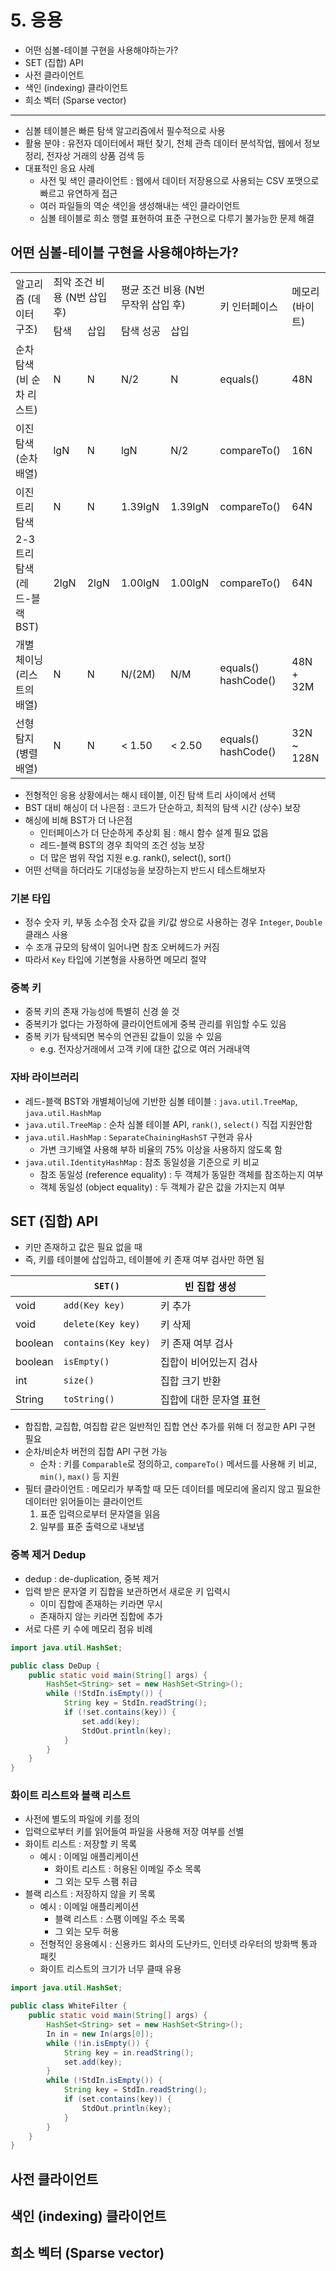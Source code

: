 # 5. 응용

- 어떤 심볼-테이블 구현을 사용해야하는가?
- SET (집합) API
- 사전 클라이언트
- 색인 (indexing) 클라이언트
- 희소 벡터 (Sparse vector)

---

- 심볼 테이블은 빠른 탐색 알고리즘에서 필수적으로 사용
- 활용 분야 : 유전자 데이터에서 패턴 찾기, 천체 관측 데이터 분석작업, 웹에서 정보 정리, 전자상 거래의 상품 검색 등
- 대표적인 응요 사례
    - 사전 및 색인 클라이언트 : 웹에서 데이터 저장용으로 사용되는 CSV 포맷으로 빠르고 유연하게 접근
    - 여러 파일들의 역순 색인을 생성해내는 색인 클라이언트
    - 심볼 테이블로 희소 행렬 표현하여 표준 구현으로 다루기 불가능한 문제 해결

## 어떤 심볼-테이블 구현을 사용해야하는가?

<table>
  <tr>
    <td rowspan="2">알고리즘 (데이터 구조)</td>
    <td colspan="2">최악 조건 비용 (N번 삽입 후)</td>
    <td colspan="2">평균 조건 비용 (N번 무작위 삽입 후)</td>
    <td rowspan="2">키 인터페이스</td>
    <td rowspan="2">메모리 (바이트)</td>
  </tr>
  <tr>
    <td>탐색</td>
    <td>삽입</td>
    <td>탐색 성공</td>
    <td>삽입</td>
  </tr>
  <tr>
    <td>순차 탐색 (비 순차 리스트)</td>
    <td>N</td>
    <td>N</td>
    <td>N/2</td>
    <td>N</td>
    <td>equals()</td>
    <td>48N</td>
  </tr> 
  <tr>
    <td>이진 탐색 (순차 배열)</td>
    <td>lgN</td>
    <td>N</td>
    <td>lgN</td>
    <td>N/2</td>
    <td>compareTo()</td>
    <td>16N</td>
  </tr>
  <tr>
    <td>이진 트리 탐색</td>
    <td>N</td>
    <td>N</td>
    <td>1.39lgN</td>
    <td>1.39lgN</td>
    <td>compareTo()</td>
    <td>64N</td>
  </tr>
  <tr>
    <td>2-3 트리 탐색 (레드-블랙 BST)</td>
    <td>2lgN</td>  
    <td>2lgN</td>
    <td>1.00lgN</td>
    <td>1.00lgN</td>
    <td>compareTo()</td>
    <td>64N</td>
  </tr>
  <tr>
    <td>개별 체이닝 (리스트의 배열)</td>
    <td>N</td>
    <td>N</td>
    <td>N/(2M)</td>
    <td>N/M</td>
    <td>equals() hashCode()</td>
    <td>48N + 32M</td>
  </tr>
  <tr>
    <td>선형 탐지 (병렬 배열)</td>
    <td>N</td>
    <td>N</td>
    <td>< 1.50</td>
    <td>< 2.50</td>
    <td>equals() hashCode()</td>
    <td>32N ~ 128N</td>
  </tr>
</table>

- 전형적인 응용 상황에서는 해시 테이블, 이진 탐색 트리 사이에서 선택
- BST 대비 해싱이 더 나은점 : 코드가 단순하고, 최적의 탐색 시간 (상수) 보장
- 해싱에 비해 BST가 더 나은점
    - 인터페이스가 더 단순하게 추상회 됨 : 해시 함수 설계 필요 없음
    - 레드-블랙 BST의 경우 최악의 조건 성능 보장
    - 더 많은 범위 작업 지원 e.g. rank(), select(), sort()
- 어떤 선택을 하더라도 기대성능을 보장하는지 반드시 테스트해보자

### 기본 타입

- 정수 숫자 키, 부동 소수점 숫자 값을 키/값 쌍으로 사용하는 경우 `Integer`, `Double` 클래스 사용
- 수 조개 규모의 탐색이 일어나면 참조 오버헤드가 커짐
- 따라서 `Key` 타입에 기본형을 사용하면 메모리 절약

### 중복 키

- 중복 키의 존재 가능성에 특별히 신경 쓸 것
- 중복키가 없다는 가정하에 클라이언트에게 중복 관리를 위임할 수도 있음
- 중복 키가 탐색되면 복수의 연관된 값들이 있을 수 있음
    - e.g. 전자상거래에서 고객 키에 대한 값으로 여러 거래내역

### 자바 라이브러리

- 레드-블랙 BST와 개별체이닝에 기반한 심볼 테이블 : `java.util.TreeMap`, `java.util.HashMap`
- `java.util.TreeMap` : 순차 심볼 테이블 API, `rank()`, `select()` 직접 지원안함
- `java.util.HashMap` : `SeparateChainingHashST` 구현과 유사
    - 가변 크기배열 사용해 부하 비율의 75% 이상을 사용하지 않도록 함
- `java.util.IdentityHashMap` : 참조 동일성을 기준으로 키 비교
    - 참조 동일성 (reference equality) : 두 객체가 동일한 객체를 참조하는지 여부
    - 객체 동일성 (object equality) : 두 객체가 같은 값을 가지는지 여부

## SET (집합) API

- 키만 존재하고 값은 필요 없을 때
- 즉, 키를 테이블에 삽입하고, 테이블에 키 존재 여부 검사만 하면 됨

|         | `SET()`             | 빈 집합 생성       |
|---------|---------------------|---------------|
| void    | `add(Key key)`      | 키 추가          |
| void    | `delete(Key key)`   | 키 삭제          |
| boolean | `contains(Key key)` | 키 존재 여부 검사    |
| boolean | `isEmpty()`         | 집합이 비어있는지 검사  |
| int     | `size()`            | 집합 크기 반환      |
| String  | `toString()`        | 집합에 대한 문자열 표현 |

- 합집합, 교집합, 여집합 같은 일반적인 집합 연산 추가를 위해 더 정교한 API 구현 필요
- 순차/비순차 버전의 집합 API 구현 가능
    - 순차 : 키를 `Comparable`로 정의하고, `compareTo()` 메서드를 사용해 키 비교, `min()`, `max()` 등 지원
- 필터 클라이언트 : 메모리가 부족할 때 모든 데이터를 메모리에 올리지 않고 필요한 데이터만 읽어들이는 클라이언트
    1. 표준 입력으로부터 문자열을 읽음
    2. 일부를 표준 출력으로 내보냄

### 중복 제거 Dedup

- dedup : de-duplication, 중복 제거
- 입력 받은 문자열 키 집합을 보관하면서 새로운 키 입력시
    - 이미 집합에 존재하는 키라면 무시
    - 존재하지 않는 키라면 집합에 추가
- 서로 다른 키 수에 메모리 점유 비례

```java
import java.util.HashSet;

public class DeDup {
    public static void main(String[] args) {
        HashSet<String> set = new HashSet<String>();
        while (!StdIn.isEmpty()) {
            String key = StdIn.readString();
            if (!set.contains(key)) {
                set.add(key);
                StdOut.println(key);
            }
        }
    }
}
```

### 화이트 리스트와 블랙 리스트

- 사전에 별도의 파일에 키를 정의
- 입력으로부터 키를 읽어들여 파일을 사용해 저장 여부를 선별
- 화이트 리스트 : 저장할 키 목록
    - 예시 : 이메일 애플리케이션
        - 화이트 리스트 : 허용된 이메일 주소 목록
        - 그 외는 모두 스팸 취급
- 블랙 리스트 : 저장하지 않을 키 목록
    - 예시 : 이메일 애플리케이션
        - 블랙 리스트 : 스팸 이메일 주소 목록
        - 그 외는 모두 허용
    - 전형적인 응용예시 : 신용카드 회사의 도난카드, 인터넷 라우터의 방화백 통과 패킷
    - 화이트 리스트의 크기가 너무 클때 유용

```java
import java.util.HashSet;

public class WhiteFilter {
    public static void main(String[] args) {
        HashSet<String> set = new HashSet<String>();
        In in = new In(args[0]);
        while (!in.isEmpty()) {
            String key = in.readString();
            set.add(key);
        }
        while (!StdIn.isEmpty()) {
            String key = StdIn.readString();
            if (set.contains(key)) {
                StdOut.println(key);
            }
        }
    }
}
``` 

## 사전 클라이언트

## 색인 (indexing) 클라이언트

## 희소 벡터 (Sparse vector)
